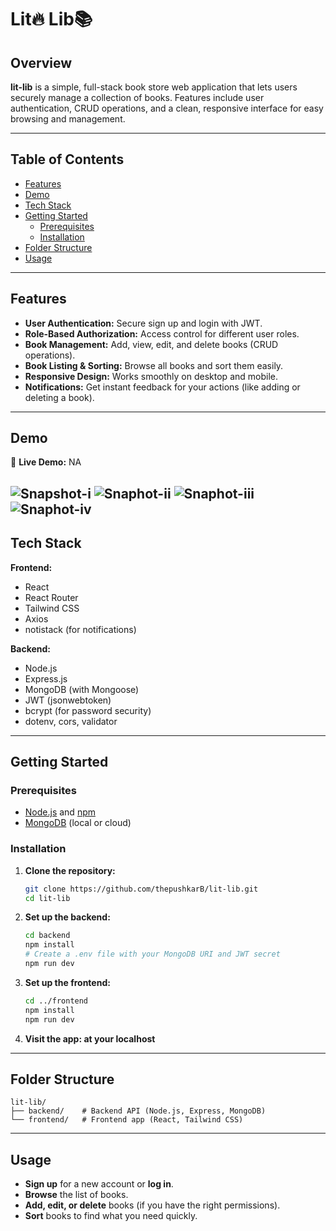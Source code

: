 # Lit🔥 Lib📚

## Overview

**lit-lib** is a simple, full-stack book store web application that lets users securely manage a collection of books. Features include user authentication, CRUD operations, and a clean, responsive interface for easy browsing and management.

---
## Table of Contents
- [Features](#features)
- [Demo](#demo)
- [Tech Stack](#tech-stack)
- [Getting Started](#getting-started)
  - [Prerequisites](#prerequisites)
  - [Installation](#installation)
- [Folder Structure](#folder-structure)
- [Usage](#usage)
---

## Features

- **User Authentication:** Secure sign up and login with JWT.
- **Role-Based Authorization:** Access control for different user roles.
- **Book Management:** Add, view, edit, and delete books (CRUD operations).
- **Book Listing & Sorting:** Browse all books and sort them easily.
- **Responsive Design:** Works smoothly on desktop and mobile.
- **Notifications:** Get instant feedback for your actions (like adding or deleting a book).
---

## Demo

🔗 **Live Demo:** NA

![Snapshot-i](public/ss1.png)
![Snaphot-ii](public/ss2.png)
![Snaphot-iii](public/ss3.png)
![Snaphot-iv](public/ss4.png)
---

## Tech Stack

**Frontend:**
- React
- React Router
- Tailwind CSS
- Axios
- notistack (for notifications)

**Backend:**
- Node.js
- Express.js
- MongoDB (with Mongoose)
- JWT (jsonwebtoken)
- bcrypt (for password security)
- dotenv, cors, validator

---

## Getting Started

### Prerequisites

- [Node.js](https://nodejs.org/) and [npm](https://www.npmjs.com/)
- [MongoDB](https://www.mongodb.com/) (local or cloud)

### Installation

1. **Clone the repository:**
   ```bash
   git clone https://github.com/thepushkarB/lit-lib.git
   cd lit-lib
   ```

2. **Set up the backend:**
   ```bash
   cd backend
   npm install
   # Create a .env file with your MongoDB URI and JWT secret
   npm run dev
   ```

3. **Set up the frontend:**
   ```bash
   cd ../frontend
   npm install
   npm run dev
   ```

4. **Visit the app: at your localhost**  

---

## Folder Structure

```
lit-lib/
├── backend/    # Backend API (Node.js, Express, MongoDB)
└── frontend/   # Frontend app (React, Tailwind CSS)
```

---

## Usage

- **Sign up** for a new account or **log in**.
- **Browse** the list of books.
- **Add, edit, or delete** books (if you have the right permissions).
- **Sort** books to find what you need quickly.


